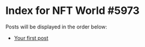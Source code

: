 # Index for NFT World #5973
Posts will be displayed in the order below:

- [Your first post](./001-first.md)

